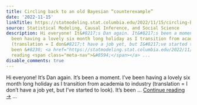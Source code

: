 ```yaml
---
title: Circling back to an old Bayesian “counterexample”
date: '2022-11-15'
linkTitle: https://statmodeling.stat.columbia.edu/2022/11/15/circling-back-to-an-old-bayesian-counterexample/
source: Statistical Modeling, Causal Inference, and Social Science
description: Hi everyone! It&#8217;s Dan again. It&#8217;s been a moment. I&#8217;ve
  been having a lovely six month long holiday as I transition from academia to industry
  (translation = I don&#8217;t have a job yet, but I&#8217;ve started to look). It&#8217;s
  been &#8230; <a href="https://statmodeling.stat.columbia.edu/2022/11/15/circling-back-to-an-old-bayesian-counterexample/">Continue
  reading <span class="meta-nav">&#8594;</span></a> ...
disable_comments: true
---
```

Hi everyone! It&#8217;s Dan again. It&#8217;s been a moment. I&#8217;ve been having a lovely six month long holiday as I transition from academia to industry (translation = I don&#8217;t have a job yet, but I&#8217;ve started to look). It&#8217;s been &#8230; <a href="https://statmodeling.stat.columbia.edu/2022/11/15/circling-back-to-an-old-bayesian-counterexample/">Continue reading <span class="meta-nav">&#8594;</span></a> ...